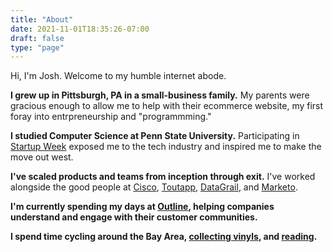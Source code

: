 ```yaml
---
title: "About"
date: 2021-11-01T18:35:26-07:00
draft: false
type: "page"
---
```


Hi, I'm Josh. Welcome to my humble internet abode.

**I grew up in Pittsburgh, PA in a small-business family.** My parents were gracious enough to allow me to help with their ecommerce website, my first foray into entrpreneurship and "programmming."

**I studied Computer Science at Penn State University.** Participating in [Startup Week](https://startupweek.psu.edu/) exposed me to the tech industry and inspired me to make the move out west.

**I've scaled products and teams from inception through exit.** I've worked alongside the good people at [Cisco](https://www.webex.com/all-new-webex.html), [Toutapp](https://www.marketo.com/software/marketo-sales-connect/), [DataGrail](https://www.datagrail.io/), and [Marketo](https://www.marketo.com/).

**I'm currently spending my days at [Outline](https://heyoutline.com), helping companies understand and engage with their customer communities.** 

**I spend time cycling around the Bay Area, [collecting vinyls](https://sudden-iberis-6da.notion.site/13e94733b8014bf1984e62d89de8caa6?v=b3007446c7064e8780622ef1558312f9), and [reading](https://www.goodreads.com/kuiros).**
